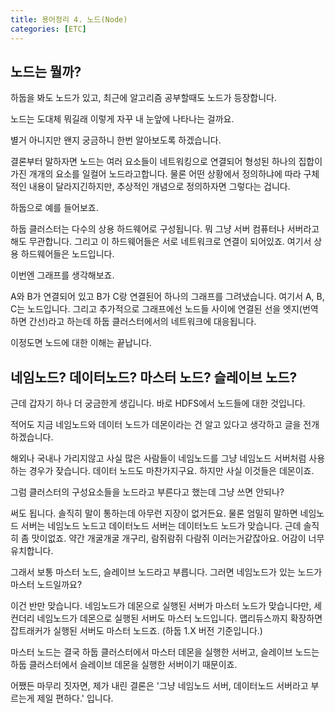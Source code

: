 ```yaml
---
title: 용어정리 4. 노드(Node)
categories: [ETC]
---
```


## 노드는 뭘까?

하둡을 봐도 노드가 있고, 최근에 알고리즘 공부할때도 노드가 등장합니다.

노드는 도대체 뭐길래 이렇게 자꾸 내 눈앞에 나타나는 걸까요.

별거 아니지만 왠지 궁금하니 한번 알아보도록 하겠습니다.

결론부터 말하자면 노드는 여러 요소들이 네트워킹으로 연결되어 형성된 하나의 집합이 가진 개개의 요소를 일컬어 노드라고합니다. 물론 어떤 상황에서 정의하냐에 따라 구체적인 내용이 달라지긴하지만, 추상적인 개념으로 정의하자면 그렇다는 겁니다.

하둡으로 예를 들어보죠.

하둡 클러스터는 다수의 상용 하드웨어로 구성됩니다. 뭐 그냥 서버 컴퓨터나 서버라고 해도 무관합니다. 그리고 이 하드웨어들은 서로 네트워크로 연결이 되어있죠. 여기서 상용 하드웨어들은 노드입니다.

이번엔 그래프를 생각해보죠.

A와 B가 연결되어 있고 B가 C랑 연결된어 하나의 그래프를 그려냈습니다. 여기서 A, B, C는 노드입니다. 그리고 추가적으로 그래프에선 노드들 사이에 연결된 선을 엣지(번역하면 간선)라고 하는데 하둡 클러스터에서의 네트워크에 대응됩니다.

이정도면 노드에 대한 이해는 끝납니다.

## 네임노드? 데이터노드? 마스터 노드? 슬레이브 노드?

근데 갑자기 하나 더 궁금한게 생깁니다. 바로 HDFS에서 노드들에 대한 것입니다.

적어도 지금 네임노드와 데이터 노드가 데몬이라는 건 알고 있다고 생각하고 글을 전개하겠습니다.

해외나 국내나 가리지않고 사실 많은 사람들이 네임노드를 그냥 네임노드 서버처럼 사용하는 경우가 잦습니다. 데이터 노드도 마찬가지구요. 하지만 사실 이것들은 데몬이죠.

그럼 클러스터의 구성요소들을 노드라고 부른다고 했는데 그냥 쓰면 안되나?

써도 됩니다. 솔직히 말이 통하는데 아무런 지장이 없거든요. 물론 엄밀히 말하면 네임노드 서버는 네임노드 노드고 데이터노드 서버는 데이터노드 노드가 맞습니다. 근데 솔직히 좀 맛이없죠. 약간 개굴개굴 개구리, 람쥐람쥐 다람쥐 이러는거같잖아요. 어감이 너무 유치합니다.

그래서 보통 마스터 노드, 슬레이브 노드라고 부릅니다. 그러면 네임노드가 있는 노드가 마스터 노드일까요?

이건 반만 맞습니다. 네임노드가 데몬으로 실행된 서버가 마스터 노드가 맞습니다만, 세컨더리 네임노드가 데몬으로 실행된 서버도 마스터 노드입니다. 맵리듀스까지 확장하면 잡트래커가 실행된 서버도 마스터 노드죠. (하둡 1.X 버전 기준입니다.)

마스터 노드는 결국 하둡 클러스터에서 마스터 데몬을 실행한 서버고, 슬레이브 노드는 하둡 클러스터에서 슬레이브 데몬을 실행한 서버이기 때문이죠.

어쨌든 마무리 짓자면, 제가 내린 결론은 '그냥 네임노드 서버, 데이터노드 서버라고 부르는게 제일 편하다.' 입니다.

